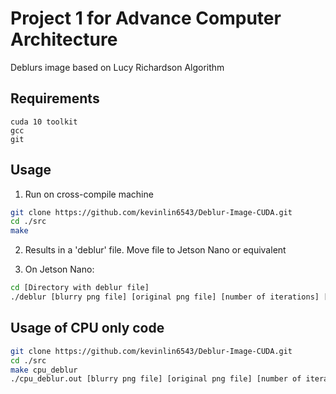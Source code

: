 # Project 1 for Advance Computer Architecture
Deblurs image based on Lucy Richardson Algorithm

## Requirements
```
cuda 10 toolkit
gcc
git
```

## Usage
1. Run on cross-compile machine
```bash
git clone https://github.com/kevinlin6543/Deblur-Image-CUDA.git
cd ./src
make
```
2. Results in a 'deblur' file. Move file to Jetson Nano or equivalent

3. On Jetson Nano:
```bash
cd [Directory with deblur file]
./deblur [blurry png file] [original png file] [number of iterations] [output png file]
```

## Usage of CPU only code
```bash
git clone https://github.com/kevinlin6543/Deblur-Image-CUDA.git
cd ./src
make cpu_deblur
./cpu_deblur.out [blurry png file] [original png file] [number of iterations] [output png file]
```
